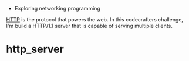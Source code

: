 - Exploring networking programming

[HTTP](https://en.wikipedia.org/wiki/Hypertext_Transfer_Protocol) is the
protocol that powers the web. In this codecrafters challenge, I'm build a HTTP/1.1 server
that is capable of serving multiple clients.


# http_server
